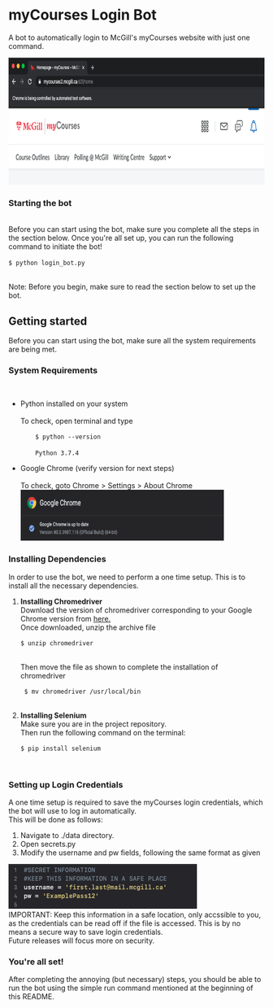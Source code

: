 # myCourses Login Bot
A bot to automatically login to McGill's myCourses website with just one command.

<img src="https://github.com/talha-riaz/myCourses-LoginBot/blob/dev/img/img1.png" height="250" width="1000">

<h3> Starting the bot </h3> <br>
Before you can start using the bot, make sure you complete all the steps in the section below.
Once you're all set up, you can run the following command to initiate the bot!

`$ python login_bot.py`

<br>
Note: Before you begin, make sure to read the section below to set up the bot.<br>

<h2> Getting started </h2> 
Before you can start using the bot, make sure all the system requirements are being met.

<h3> System Requirements </h3> <br>
<ul>
  <li> Python installed on your system <br>
    <br>
       To check, open terminal and type <br>

        $ python --version

        Python 3.7.4
  </li>
  <li> Google Chrome (verify version for next steps) <br>
    <br>
       To check, goto Chrome > Settings > About Chrome <br>
       <img src="https://github.com/talha-riaz/myCourses-LoginBot/blob/dev/img/img2.png" height="100" width="400">
 
  </li>
</ul>        

<h3> Installing Dependencies </h3>
In order to use the bot, we need to perform a one time setup. This is to install all the necessary dependencies. 
<ol>
  <li> <b> Installing Chromedriver </b> <br>
    Download the version of chromedriver corresponding to your Google Chrome version from <a href="https://chromedriver.chromium.org/downloads"> here. </a><br>
    Once downloaded, unzip the archive file 
   <br>  
    
    $ unzip chromedriver
    
   <br>
    Then move the file as shown to complete the installation of chromedriver
    <br>
    
     $ mv chromedriver /usr/local/bin
    
   <br>
    
    
    
  </li>
  <li> <b> Installing Selenium </b> <br>
  Make sure you are in the project repository. <br>
  Then run the following command on the terminal: <br>
  
  
    $ pip install selenium
  
  <br>
  </li>
   
</ol>

<h3> Setting up Login Credentials </h3>
A one time setup is required to save the myCourses login credentials, which the bot will use to log in automatically.<br>
This will be done as follows:<br>
<ol>
  <li>Navigate to ./data directory. </li>
  <li>Open secrets.py</li>
  <li>Modify the username and pw fields, following the same format as given</li>
</ol>
<img src="https://github.com/talha-riaz/myCourses-LoginBot/blob/dev/img/img3.png">
<br>
IMPORTANT: Keep this information in a safe location, only accssible to you, as the credentials can be read off if the file is accessed. This is by no means a secure way to save login credentials. <br>
Future releases will focus more on security.

<h3> You're all set! </h3>
After completing the annoying (but necessary) steps, you should be able to run the bot using the simple run command mentioned at the beginning of this README. 
